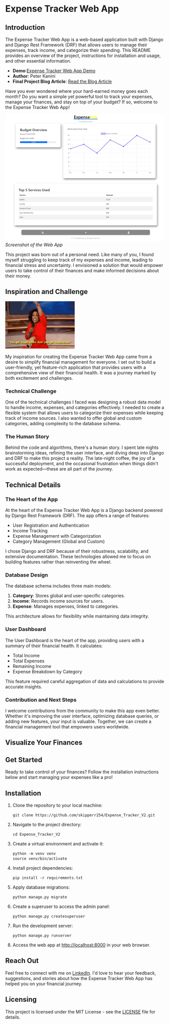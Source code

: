 # Expense Tracker Web App

## Introduction

The Expense Tracker Web App is a web-based application built with Django and Django Rest Framework (DRF) that allows users to manage their expenses, track income, and categorize their spending. This README provides an overview of the project, instructions for installation and usage, and other essential information.

- **Demo**:[Expense Tracker Web App Demo]()
- **Author**: Peter Kanini
- **Final Project Blog Article**: [Read the Blog Article](example.com)

Have you ever wondered where your hard-earned money goes each month? Do you want a simple yet powerful tool to track your expenses, manage your finances, and stay on top of your budget? If so, welcome to the Expense Tracker Web App!

![Expense Tracker Web App Screenshot](image.png)
*Screenshot of the Web App*

This project was born out of a personal need. Like many of you, I found myself struggling to keep track of my expenses and income, leading to financial stress and uncertainty. I envisioned a solution that would empower users to take control of their finances and make informed decisions about their money.

## Inspiration and Challenge
![Inspiration](image-1.png)

My inspiration for creating the Expense Tracker Web App came from a desire to simplify financial management for everyone. I set out to build a user-friendly, yet feature-rich application that provides users with a comprehensive view of their financial health. It was a journey marked by both excitement and challenges.

### Technical Challenge

One of the technical challenges I faced was designing a robust data model to handle income, expenses, and categories effectively. I needed to create a flexible system that allows users to categorize their expenses while keeping track of income sources. I also wanted to offer global and custom categories, adding complexity to the database schema.

### The Human Story

Behind the code and algorithms, there's a human story. I spent late nights brainstorming ideas, refining the user interface, and diving deep into Django and DRF to make this project a reality. The late-night coffee, the joy of a successful deployment, and the occasional frustration when things didn't work as expected—these are all part of the journey.

## Technical Details

### The Heart of the App

At the heart of the Expense Tracker Web App is a Django backend powered by Django Rest Framework (DRF). The app offers a range of features:

- User Registration and Authentication
- Income Tracking
- Expense Management with Categorization
- Category Management (Global and Custom)

I chose Django and DRF because of their robustness, scalability, and extensive documentation. These technologies allowed me to focus on building features rather than reinventing the wheel.

### Database Design


The database schema includes three main models:

1. **Category**: Stores global and user-specific categories.
2. **Income**: Records income sources for users.
3. **Expense**: Manages expenses, linked to categories.

This architecture allows for flexibility while maintaining data integrity.

### User Dashboard

The User Dashboard is the heart of the app, providing users with a summary of their financial health. It calculates:

- Total Income
- Total Expenses
- Remaining Income
- Expense Breakdown by Category

This feature required careful aggregation of data and calculations to provide accurate insights.

### Contribution and Next Steps

I welcome contributions from the community to make this app even better. Whether it's improving the user interface, optimizing database queries, or adding new features, your input is valuable. Together, we can create a financial management tool that empowers users worldwide.

## Visualize Your Finances

## Get Started

Ready to take control of your finances? Follow the installation instructions below and start managing your expenses like a pro!

## Installation

1. Clone the repository to your local machine:

   ```
   git clone https://github.com/skipperr254/Expense_Tracker_V2.git
   ```

2. Navigate to the project directory:

   ```
   cd Expense_Tracker_V2
   ```

3. Create a virtual environment and activate it:

   ```
   python -m venv venv
   source venv/bin/activate
   ```

4. Install project dependencies:

   ```
   pip install -r requirements.txt
   ```

5. Apply database migrations:

   ```
   python manage.py migrate
   ```

6. Create a superuser to access the admin panel:

   ```
   python manage.py createsuperuser
   ```

7. Run the development server:

   ```
   python manage.py runserver
   ```

8. Access the web app at [http://localhost:8000](http://localhost:8000) in your web browser.

## Reach Out

Feel free to connect with me on [LinkedIn](https://www.linkedin.com/in/peter-kanini/). I'd love to hear your feedback, suggestions, and stories about how the Expense Tracker Web App has helped you on your financial journey.

## Licensing

This project is licensed under the MIT License - see the [LICENSE](LICENSE) file for details.
